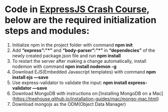# Code in [ExpressJS Crash Course](https://www.youtube.com/watch?v=gnsO8-xJ8rs), below are the required initialization steps and modules:

1. Initialize npm in the project folder with command **npm init**
2. Add **“express”:”*”** and **“body-parser”:”*”** in **“dependecies”** of the newly created package.json file and run **npm install**
3. To restart the server after making a change automatically, install nodemon with command **npm install nodemon -g**
4. Download EJS(Embedded Javascript templates) with command **npm install ejs —save**
5. Use express-validator to validate the input: **npm install express-validator —save**
6. Download MongoDB with instructions on:[Installing MongoDB on a Mac] (https://treehouse.github.io/installation-guides/mac/mongo-mac.html)
7. Download mongojs as the ODM(Object Data Manager)

